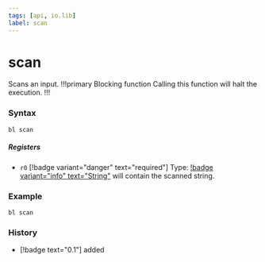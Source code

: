 ```yaml
---
tags: [api, io.lib]
label: scan
---
```

# scan
Scans an input.
!!!primary Blocking function
Calling this function will halt the execution.
!!!
### Syntax
```
bl scan
```
##### Registers
- ``r0`` [!badge variant="danger" text="required"] Type: [!badge variant="info" text="String"](/api-docs/datatypes/#string) will contain the scanned string.
### Example
```
bl scan
```
### History
- [!badge text="0.1"] added
